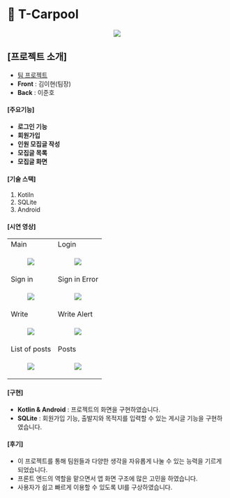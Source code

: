 # 🚕 T-Carpool

<p align="center">
  <img src="https://github.com/dev-yihyun/T-Carpool/assets/67820737/9d651eae-538a-4ec1-85d4-85f4353acc18">
</p>

## [프로젝트 소개]
- <u>팀 프로젝트</u>
- **Front** : 김이현(팀장)
- **Back** : 이준호

#### [주요기능]
- **로그인 기능**
- **회원가입**
- **인원 모집글 작성**
- **모집글 목록**
- **모집글 화면**

#### [기술 스택]
1. Kotiln
2. SQLite
3. Android

#### [시연 영상]

<table>
  <tr>
    <td>Main</td>
    <td>Login</td>
  </tr>
  <tr>
    <td>
      <p align="center">
        <img src="https://github.com/dev-yihyun/T-Carpool/assets/67820737/9d651eae-538a-4ec1-85d4-85f4353acc18">
      </p>
    </td>
    <td>
      <p align="center">
        <img src="https://github.com/dev-yihyun/T-Carpool/assets/67820737/ba0d0a1c-2e6c-41e4-96a9-ca3d9b5f5dd1">
      </p>
    </td>
  </tr>

  <tr>
    <td>Sign in</td>
    <td>Sign in Error</td>
  </tr>
  <tr>
    <td>
      <p align="center">
        <img src="https://github.com/dev-yihyun/T-Carpool/assets/67820737/1ba3ce58-01ac-4590-a351-18f5dbeb8afd">
      </p>
    </td>
    <td>
      <p align="center">
        <img src="https://github.com/dev-yihyun/T-Carpool/assets/67820737/740bf0e2-c522-4288-845b-be20765b0b4e">
      </p>
    </td>
  </tr>

  <tr>
    <td>Write</td>
    <td>Write Alert</td>
  </tr>
  <tr>
    <td>
      <p align="center">
        <img src="https://github.com/dev-yihyun/T-Carpool/assets/67820737/fa5ab371-46af-4a66-b1d0-43de2f983dda">
      </p>
    </td>
    <td>
     <p align="center">
        <img src="https://github.com/dev-yihyun/T-Carpool/assets/67820737/1a7a1a73-b16f-49fe-b48b-12e3e22fa98f">
      </p>
    </td>
  </tr>
  <tr>
    <td>List of posts</td>
    <td>Posts</td>
  </tr>
  <tr>
    <td>
      <p align="center">
        <img src="https://github.com/dev-yihyun/T-Carpool/assets/67820737/d30d1845-fa65-4b48-96c2-98a030e9f0a6">
      </p>
    </td>
    <td>
       <p align="center">
        <img src="https://github.com/dev-yihyun/T-Carpool/assets/67820737/2839f144-d19e-405b-a458-7660ad0235af">
      </p>
  </tr>
</table>


#### [구현]
- **Kotlin & Android** : 프로젝트의 화면을 구현하였습니다.
- **SQLite** : 회원가입 기능, 출발지와 목적지를 입력할 수 있는 게시글 기능을 구현하였습니다.

#### [후기]
- 이 프로젝트를 통해 팀원들과 다양한 생각을 자유롭게 나눌 수 있는 능력을 기르게 되었습니다. 
- 프론트 엔드의 역할을 맡으면서 앱 화면 구조에 많은 고민을 하였습니다.
- 사용자가 쉽고 빠르게 이용할 수 있도록 UI를 구상하였습니다.
